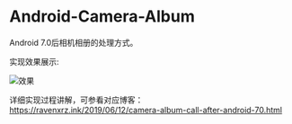 # Android-Camera-Album
Android 7.0后相机相册的处理方式。

实现效果展示:

![效果](https://github.com/raven-s-misc/Android-Camera-Album/blob/master/pic/demo.gif)

详细实现过程讲解，可参看对应博客：https://ravenxrz.ink/2019/06/12/camera-album-call-after-android-70.html